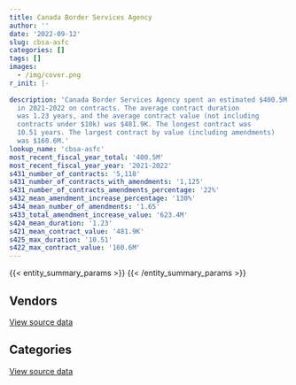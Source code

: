 ```yaml
---
title: Canada Border Services Agency
author: ''
date: '2022-09-12'
slug: cbsa-asfc
categories: []
tags: []
images:
  - /img/cover.png
r_init: |-
  
description: 'Canada Border Services Agency spent an estimated $400.5M
  in 2021-2022 on contracts. The average contract duration
  was 1.23 years, and the average contract value (not including
  contracts under $10k) was $481.9K. The longest contract was
  10.51 years. The largest contract by value (including amendments)
  was $160.6M.'
lookup_name: 'cbsa-asfc'
most_recent_fiscal_year_total: '400.5M'
most_recent_fiscal_year_year: '2021-2022'
s431_number_of_contracts: '5,118'
s431_number_of_contracts_with_amendments: '1,125'
s431_number_of_contracts_amendments_percentage: '22%'
s432_mean_amendment_increase_percentage: '130%'
s434_mean_number_of_amendments: '1.65'
s433_total_amendment_increase_value: '623.4M'
s424_mean_duration: '1.23'
s421_mean_contract_value: '481.9K'
s425_max_duration: '10.51'
s422_max_contract_value: '160.6M'
---
```


<script src="/rmarkdown-libs/htmlwidgets/htmlwidgets.js"></script>
<link href="/rmarkdown-libs/datatables-css/datatables-crosstalk.css" rel="stylesheet" />
<script src="/rmarkdown-libs/datatables-binding/datatables.js"></script>
<script src="/rmarkdown-libs/jquery/jquery-3.6.0.min.js"></script>
<link href="/rmarkdown-libs/dt-core-bootstrap/css/dataTables.bootstrap.min.css" rel="stylesheet" />
<link href="/rmarkdown-libs/dt-core-bootstrap/css/dataTables.bootstrap.extra.css" rel="stylesheet" />
<script src="/rmarkdown-libs/dt-core-bootstrap/js/jquery.dataTables.min.js"></script>
<script src="/rmarkdown-libs/dt-core-bootstrap/js/dataTables.bootstrap.min.js"></script>
<link href="/rmarkdown-libs/crosstalk/css/crosstalk.min.css" rel="stylesheet" />
<script src="/rmarkdown-libs/crosstalk/js/crosstalk.min.js"></script>
<script src="/rmarkdown-libs/htmlwidgets/htmlwidgets.js"></script>
<link href="/rmarkdown-libs/datatables-css/datatables-crosstalk.css" rel="stylesheet" />
<script src="/rmarkdown-libs/datatables-binding/datatables.js"></script>
<script src="/rmarkdown-libs/jquery/jquery-3.6.0.min.js"></script>
<link href="/rmarkdown-libs/dt-core-bootstrap/css/dataTables.bootstrap.min.css" rel="stylesheet" />
<link href="/rmarkdown-libs/dt-core-bootstrap/css/dataTables.bootstrap.extra.css" rel="stylesheet" />
<script src="/rmarkdown-libs/dt-core-bootstrap/js/jquery.dataTables.min.js"></script>
<script src="/rmarkdown-libs/dt-core-bootstrap/js/dataTables.bootstrap.min.js"></script>
<link href="/rmarkdown-libs/crosstalk/css/crosstalk.min.css" rel="stylesheet" />
<script src="/rmarkdown-libs/crosstalk/js/crosstalk.min.js"></script>

{{< entity_summary_params >}}
{{< /entity_summary_params >}}

## Vendors

<div id="htmlwidget-1" style="width:100%;height:auto;" class="datatables html-widget"></div>
<script type="application/json" data-for="htmlwidget-1">{"x":{"style":"bootstrap","filter":"none","vertical":false,"data":[["<a href=\"/vendors/10647802_canada/\">10647802 Canada<\/a>","<a href=\"/vendors/2536_4589_quebec/\">2536 4589 Quebec<\/a>","<a href=\"/vendors/3d_datacomm/\">3D datacomm<\/a>","<a href=\"/vendors/4_office_automation/\">4 Office Automation<\/a>","<a href=\"/vendors/49_solutions/\">49 Solutions<\/a>","<a href=\"/vendors/accenture/\">Accenture<\/a>","<a href=\"/vendors/access_2_networks/\">Access 2 Networks<\/a>","<a href=\"/vendors/acklands_grainger/\">Acklands Grainger<\/a>","<a href=\"/vendors/acme_future_security_controls/\">Acme Future Security Controls<\/a>","<a href=\"/vendors/act/\">ACT<\/a>","<a href=\"/vendors/adapt_pharma_canada/\">Adapt Pharma Canada<\/a>","<a href=\"/vendors/adga_group/\">ADGA Group<\/a>","<a href=\"/vendors/adrm_technology_consulting/\">ADRM Technology Consulting<\/a>","<a href=\"/vendors/advanced_chippewa_technologies/\">Advanced Chippewa Technologies<\/a>","<a href=\"/vendors/agilent/\">Agilent<\/a>","<a href=\"/vendors/altis_human_resources/\">Altis Human Resources<\/a>","<a href=\"/vendors/amazon/\">Amazon<\/a>","<a href=\"/vendors/anixter/\">Anixter<\/a>","<a href=\"/vendors/applied_electonics/\">Applied Electonics<\/a>","<a href=\"/vendors/ari_financial_services/\">ARI Financial Services<\/a>","<a href=\"/vendors/atco/\">ATCO<\/a>","<a href=\"/vendors/atlantic_business_interiors/\">Atlantic Business Interiors<\/a>","<a href=\"/vendors/avi_spl_canada/\">AVI SPL Canada<\/a>","<a href=\"/vendors/bargreen_ellingson/\">Bargreen Ellingson<\/a>","<a href=\"/vendors/bdo_canada/\">BDO Canada<\/a>","<a href=\"/vendors/bell_canada/\">Bell Canada<\/a>","<a href=\"/vendors/bio_nuclear_diagnostics/\">Bio Nuclear Diagnostics<\/a>","<a href=\"/vendors/black_mcdonald/\">Black McDonald<\/a>","<a href=\"/vendors/brs_innovations/\">BRS Innovations<\/a>","<a href=\"/vendors/bruker/\">Bruker<\/a>","<a href=\"/vendors/cache_computer_consulting/\">Cache Computer Consulting<\/a>","<a href=\"/vendors/calian/\">Calian<\/a>","<a href=\"/vendors/canadian_corps_of_commissionaires/\">Canadian Corps of Commissionaires<\/a>","<a href=\"/vendors/canadian_maritime_engineering/\">Canadian Maritime Engineering<\/a>","<a href=\"/vendors/canadian_red_cross/\">Canadian Red Cross<\/a>","<a href=\"/vendors/canon/\">Canon<\/a>","<a href=\"/vendors/carahsoft_technology/\">Carahsoft Technology<\/a>","<a href=\"/vendors/cbci_telecom/\">CBCI Telecom<\/a>","<a href=\"/vendors/cdw_canada/\">CDW Canada<\/a>","<a href=\"/vendors/cgi/\">CGI<\/a>","<a href=\"/vendors/channel_management_international/\">Channel Management International<\/a>","<a href=\"/vendors/charron_human_resources/\">Charron Human Resources<\/a>","<a href=\"/vendors/chubb_edwards/\">Chubb Edwards<\/a>","<a href=\"/vendors/cision_canada/\">Cision Canada<\/a>","<a href=\"/vendors/cistel_technology/\">Cistel Technology<\/a>","<a href=\"/vendors/citrix/\">Citrix<\/a>","<a href=\"/vendors/closereach/\">CloseReach<\/a>","<a href=\"/vendors/cofomo/\">Cofomo<\/a>","<a href=\"/vendors/compugen/\">Compugen<\/a>","<a href=\"/vendors/concept_controls/\">Concept Controls<\/a>","<a href=\"/vendors/contract_community/\">Contract Community<\/a>","<a href=\"/vendors/convergint_technologies/\">Convergint Technologies<\/a>","<a href=\"/vendors/coradix_technology_consulting/\">Coradix Technology Consulting<\/a>","<a href=\"/vendors/corbel_management/\">Corbel Management<\/a>","<a href=\"/vendors/csdc_systems/\">CSDC Systems<\/a>","<a href=\"/vendors/ctoms/\">CTOMS<\/a>","<a href=\"/vendors/d4is_solutions/\">D4IS Solutions<\/a>","<a href=\"/vendors/dalian_enterprises/\">Dalian Enterprises<\/a>","<a href=\"/vendors/data_communications_management/\">Data Communications Management<\/a>","<a href=\"/vendors/davtair_industries/\">Davtair Industries<\/a>","<a href=\"/vendors/delco_automation/\">Delco Automation<\/a>","<a href=\"/vendors/dell_computer/\">Dell Computer<\/a>","<a href=\"/vendors/deloitte/\">Deloitte<\/a>","<a href=\"/vendors/dls_technology/\">DLS Technology<\/a>","<a href=\"/vendors/donna_cona/\">Donna Cona<\/a>","<a href=\"/vendors/dwp_solutions/\">DWP Solutions<\/a>","<a href=\"/vendors/dynabook_canada/\">Dynabook Canada<\/a>","<a href=\"/vendors/dynamic_personnel_consultants/\">Dynamic Personnel Consultants<\/a>","<a href=\"/vendors/eagle_professional_resources/\">Eagle Professional Resources<\/a>","<a href=\"/vendors/eclipsys_solutions/\">Eclipsys Solutions<\/a>","<a href=\"/vendors/ecole_de_langues_abce/\">Ecole De Langues Abce<\/a>","<a href=\"/vendors/ecole_de_langues_la_cite/\">Ecole De Langues La Cite<\/a>","<a href=\"/vendors/ekos_research_associates/\">Ekos Research Associates<\/a>","<a href=\"/vendors/emergent_biosolutions/\">Emergent Biosolutions<\/a>","<a href=\"/vendors/empowered_networks/\">Empowered Networks<\/a>","<a href=\"/vendors/ernst_young/\">Ernst Young<\/a>","<a href=\"/vendors/esri/\">ESRI<\/a>","<a href=\"/vendors/evripos_janitorial_services/\">Evripos Janitorial Services<\/a>","<a href=\"/vendors/excel_human_resources/\">Excel Human Resources<\/a>","<a href=\"/vendors/fast_forward_french/\">Fast Forward French<\/a>","<a href=\"/vendors/fast_track_staffing/\">Fast Track Staffing<\/a>","<a href=\"/vendors/fca_canada/\">FCA Canada<\/a>","<a href=\"/vendors/ford_motor_company/\">Ford Motor Company<\/a>","<a href=\"/vendors/freebalance/\">FreeBalance<\/a>","<a href=\"/vendors/fujitsu/\">Fujitsu<\/a>","<a href=\"/vendors/g4s_security_services/\">G4S Security Services<\/a>","<a href=\"/vendors/garda_security_group/\">Garda Security Group<\/a>","<a href=\"/vendors/gartner/\">Gartner<\/a>","<a href=\"/vendors/gc_strategies/\">GC Strategies<\/a>","<a href=\"/vendors/gdi_services/\">GDI Services<\/a>","<a href=\"/vendors/general_dynamics/\">General Dynamics<\/a>","<a href=\"/vendors/general_motors/\">General Motors<\/a>","<a href=\"/vendors/genesis_integration/\">Genesis Integration<\/a>","<a href=\"/vendors/gfl_environmental/\">GFL Environmental<\/a>","<a href=\"/vendors/glasshouse_systems/\">GlassHouse Systems<\/a>","<a href=\"/vendors/global_knowledge/\">Global Knowledge<\/a>","<a href=\"/vendors/global_total_office/\">Global Total Office<\/a>","<a href=\"/vendors/global_upholstery/\">Global Upholstery<\/a>","<a href=\"/vendors/goss_gilroy/\">Goss Gilroy<\/a>","<a href=\"/vendors/grand_toy/\">Grand Toy<\/a>","<a href=\"/vendors/graybridge_international_consulting/\">Graybridge International Consulting<\/a>","<a href=\"/vendors/greater_toronto_airport_authority/\">Greater Toronto Airport Authority<\/a>","<a href=\"/vendors/hewlett_packard/\">Hewlett Packard<\/a>","<a href=\"/vendors/honeywell/\">Honeywell<\/a>","<a href=\"/vendors/hypertec/\">Hypertec<\/a>","<a href=\"/vendors/i4c_information_technology/\">I4C Information Technology<\/a>","<a href=\"/vendors/ibi_group_architects_canada/\">IBI Group Architects Canada<\/a>","<a href=\"/vendors/ibiska_telecom/\">Ibiska Telecom<\/a>","<a href=\"/vendors/ibm_canada/\">IBM Canada<\/a>","<a href=\"/vendors/ihs_global/\">IHS Global<\/a>","<a href=\"/vendors/imp_group/\">IMP Group<\/a>","<a href=\"/vendors/info_tech_research_group/\">Info Tech Research Group<\/a>","<a href=\"/vendors/insa/\">INSA<\/a>","<a href=\"/vendors/integra_networks/\">Integra Networks<\/a>","<a href=\"/vendors/integrated_distribution_systems/\">Integrated Distribution Systems<\/a>","<a href=\"/vendors/international_reporting/\">International Reporting<\/a>","<a href=\"/vendors/ipsos/\">Ipsos<\/a>","<a href=\"/vendors/iron_mountain/\">Iron Mountain<\/a>","<a href=\"/vendors/it_net_consultants/\">IT NET Consultants<\/a>","<a href=\"/vendors/itex/\">ITEX<\/a>","<a href=\"/vendors/jim_pattison_industries/\">Jim Pattison Industries<\/a>","<a href=\"/vendors/john_howard_society/\">John Howard Society<\/a>","<a href=\"/vendors/kia_canada/\">Kia Canada<\/a>","<a href=\"/vendors/konica_minolta_business_solutions/\">Konica Minolta Business Solutions<\/a>","<a href=\"/vendors/kpmg/\">KPMG<\/a>","<a href=\"/vendors/kwc_architects/\">Kwc Architects<\/a>","<a href=\"/vendors/l_agence/\">L’Agence<\/a>","<a href=\"/vendors/language_research_development_group/\">Language Research Development Group<\/a>","<a href=\"/vendors/lansdowne_technologies/\">Lansdowne Technologies<\/a>","<a href=\"/vendors/leo_pisces_services_group/\">Leo Pisces Services Group<\/a>","<a href=\"/vendors/les_entreprises_fervel/\">Les Entreprises Fervel<\/a>","<a href=\"/vendors/lexisnexis_canada/\">LexisNexis Canada<\/a>","<a href=\"/vendors/life_technologies/\">Life Technologies<\/a>","<a href=\"/vendors/lloyd_libke_law_enforcement_sales/\">Lloyd Libke Law Enforcement Sales<\/a>","<a href=\"/vendors/logistik_unicorp/\">Logistik Unicorp<\/a>","<a href=\"/vendors/lumina_it/\">Lumina IT<\/a>","<a href=\"/vendors/makwa_resourcing/\">Makwa Resourcing<\/a>","<a href=\"/vendors/manpower_services_canada/\">Manpower Services Canada<\/a>","<a href=\"/vendors/maplesoft_consulting/\">Maplesoft Consulting<\/a>","<a href=\"/vendors/mckinsey_and_company/\">McKinsey and Company<\/a>","<a href=\"/vendors/mdos_consulting/\">MDOS Consulting<\/a>","<a href=\"/vendors/mega_tech/\">Mega Tech<\/a>","<a href=\"/vendors/meggitt/\">Meggitt<\/a>","<a href=\"/vendors/mercury_marine/\">Mercury Marine<\/a>","<a href=\"/vendors/mgis/\">MGIS<\/a>","<a href=\"/vendors/microsoft_canada/\">Microsoft Canada<\/a>","<a href=\"/vendors/mindwire_systems/\">Mindwire Systems<\/a>","<a href=\"/vendors/mishkumi_technologies/\">Mishkumi Technologies<\/a>","<a href=\"/vendors/mitsubishi_motor_sales/\">Mitsubishi Motor Sales<\/a>","<a href=\"/vendors/mnp/\">MNP<\/a>","<a href=\"/vendors/modis_canada/\">Modis Canada<\/a>","<a href=\"/vendors/moerae_solutions/\">Moerae Solutions<\/a>","<a href=\"/vendors/moore_canada/\">Moore Canada<\/a>","<a href=\"/vendors/morneau_shepell/\">Morneau Shepell<\/a>","<a href=\"/vendors/morpho_canada/\">Morpho Canada<\/a>","<a href=\"/vendors/motorola_solutions_canada/\">Motorola Solutions Canada<\/a>","<a href=\"/vendors/nations_translation_group/\">Nations Translation Group<\/a>","<a href=\"/vendors/nav_canada/\">NAV Canada<\/a>","<a href=\"/vendors/navpoint_consulting_group/\">Navpoint Consulting Group<\/a>","<a href=\"/vendors/neptune_security_services/\">Neptune Security Services<\/a>","<a href=\"/vendors/newfound_recruiting/\">Newfound Recruiting<\/a>","<a href=\"/vendors/nisha_techonologies/\">Nisha Techonologies<\/a>","<a href=\"/vendors/nissan_canada/\">Nissan Canada<\/a>","<a href=\"/vendors/nitam_solutions/\">Nitam Solutions<\/a>","<a href=\"/vendors/northern_micro/\">Northern Micro<\/a>","<a href=\"/vendors/nua_office/\">NUA Office<\/a>","<a href=\"/vendors/nuctech_company/\">NUCTECH Company<\/a>","<a href=\"/vendors/nuix_north_america/\">Nuix North America<\/a>","<a href=\"/vendors/olin/\">Olin<\/a>","<a href=\"/vendors/onx_enterprise_solutions/\">OnX Enterprise Solutions<\/a>","<a href=\"/vendors/openframe_technologies/\">OpenFrame Technologies<\/a>","<a href=\"/vendors/opentext/\">OpenText<\/a>","<a href=\"/vendors/oracle_canada/\">Oracle Canada<\/a>","<a href=\"/vendors/pacific_safety_products/\">Pacific Safety Products<\/a>","<a href=\"/vendors/paladin_group/\">Paladin Group<\/a>","<a href=\"/vendors/panasonic/\">Panasonic<\/a>","<a href=\"/vendors/pattison_sign_group/\">Pattison Sign Group<\/a>","<a href=\"/vendors/perceptics/\">Perceptics<\/a>","<a href=\"/vendors/phaselock_systems_international/\">Phaselock Systems International<\/a>","<a href=\"/vendors/pitney_bowes/\">Pitney Bowes<\/a>","<a href=\"/vendors/pleiad_canada/\">Pleiad Canada<\/a>","<a href=\"/vendors/polaris_industries/\">Polaris Industries<\/a>","<a href=\"/vendors/pra/\">PRA<\/a>","<a href=\"/vendors/precisionit/\">PrecisionIT<\/a>","<a href=\"/vendors/pricewaterhouse_coopers/\">Pricewaterhouse Coopers<\/a>","<a href=\"/vendors/printers_plus/\">Printers Plus<\/a>","<a href=\"/vendors/procom_consultants/\">Procom Consultants<\/a>","<a href=\"/vendors/proquest/\">ProQuest<\/a>","<a href=\"/vendors/prosci_canada/\">Prosci Canada<\/a>","<a href=\"/vendors/purelogic/\">PureLogic<\/a>","<a href=\"/vendors/purespirit_solutions/\">PureSpirIT Solutions<\/a>","<a href=\"/vendors/qiagen/\">QIAGEN<\/a>","<a href=\"/vendors/qmr/\">QMR<\/a>","<a href=\"/vendors/queen_s_university/\">Queen’s University<\/a>","<a href=\"/vendors/quintet_consulting/\">Quintet Consulting<\/a>","<a href=\"/vendors/r_e_gilmore_investments/\">R E Gilmore Investments<\/a>","<a href=\"/vendors/r_r_international_translation/\">R R International Translation<\/a>","<a href=\"/vendors/radiation_solutions/\">Radiation Solutions<\/a>","<a href=\"/vendors/rampart_international/\">Rampart International<\/a>","<a href=\"/vendors/randstad/\">Randstad<\/a>","<a href=\"/vendors/rapiscan_systems/\">Rapiscan Systems<\/a>","<a href=\"/vendors/raymond_chabot_grant_thornton/\">Raymond Chabot Grant Thornton<\/a>","<a href=\"/vendors/rhea/\">RHEA<\/a>","<a href=\"/vendors/ricoh/\">Ricoh<\/a>","<a href=\"/vendors/rogers/\">Rogers<\/a>","<a href=\"/vendors/s_p_global_market_intelligence/\">S P Global Market Intelligence<\/a>","<a href=\"/vendors/salesforce_canada/\">Salesforce Canada<\/a>","<a href=\"/vendors/salvation_army/\">Salvation Army<\/a>","<a href=\"/vendors/samson_associes/\">Samson Associes<\/a>","<a href=\"/vendors/sap/\">SAP<\/a>","<a href=\"/vendors/securiguard_services/\">Securiguard Services<\/a>","<a href=\"/vendors/serco/\">Serco<\/a>","<a href=\"/vendors/sharp_electronics/\">Sharp Electronics<\/a>","<a href=\"/vendors/shi_canada/\">SHI Canada<\/a>","<a href=\"/vendors/si_systems/\">SI Systems<\/a>","<a href=\"/vendors/smiths_detection/\">Smiths Detection<\/a>","<a href=\"/vendors/softchoice/\">Softchoice<\/a>","<a href=\"/vendors/softsim_technologies/\">Softsim Technologies<\/a>","<a href=\"/vendors/solotech/\">Solotech<\/a>","<a href=\"/vendors/somos/\">Somos<\/a>","<a href=\"/vendors/st_joseph_print_group/\">St Joseph Print Group<\/a>","<a href=\"/vendors/stantec/\">Stantec<\/a>","<a href=\"/vendors/subaru_canada/\">Subaru Canada<\/a>","<a href=\"/vendors/summit_canada_distributors/\">Summit Canada Distributors<\/a>","<a href=\"/vendors/supremex/\">SupremeX<\/a>","<a href=\"/vendors/systematix_solutions/\">Systematix Solutions<\/a>","<a href=\"/vendors/systems_for_research/\">Systems for Research<\/a>","<a href=\"/vendors/systemscope/\">Systemscope<\/a>","<a href=\"/vendors/taligent_consulting/\">Taligent Consulting<\/a>","<a href=\"/vendors/tankatek/\">Tankatek<\/a>","<a href=\"/vendors/teknion/\">Teknion<\/a>","<a href=\"/vendors/teksystems_canada/\">Teksystems Canada<\/a>","<a href=\"/vendors/telecom_computer_services/\">Telecom Computer Services<\/a>","<a href=\"/vendors/telus_canada/\">Telus Canada<\/a>","<a href=\"/vendors/tenaquip/\">Tenaquip<\/a>","<a href=\"/vendors/teramach_technologies/\">Teramach Technologies<\/a>","<a href=\"/vendors/tervita/\">Tervita<\/a>","<a href=\"/vendors/tes_contract_services/\">TES Contract Services<\/a>","<a href=\"/vendors/the_aim_group/\">The AIM Group<\/a>","<a href=\"/vendors/the_calgary_airport_authority/\">The Calgary Airport Authority<\/a>","<a href=\"/vendors/the_masha_krupp_translation_group/\">The Masha Krupp Translation Group<\/a>","<a href=\"/vendors/the_right_door_consulting/\">The Right Door Consulting<\/a>","<a href=\"/vendors/thermo_fisher_scientific/\">Thermo Fisher Scientific<\/a>","<a href=\"/vendors/thinkon/\">ThinkOn<\/a>","<a href=\"/vendors/thomson_reuters/\">Thomson Reuters<\/a>","<a href=\"/vendors/titan_boats/\">Titan Boats<\/a>","<a href=\"/vendors/toronto_bail_program/\">Toronto Bail Program<\/a>","<a href=\"/vendors/toshiba_canada/\">Toshiba Canada<\/a>","<a href=\"/vendors/toyota/\">Toyota<\/a>","<a href=\"/vendors/tpg_technology_consultants/\">TPG Technology Consultants<\/a>","<a href=\"/vendors/trm_technologies/\">TRM Technologies<\/a>","<a href=\"/vendors/tundra_technical_solutions/\">Tundra Technical Solutions<\/a>","<a href=\"/vendors/turtle_island_staffing/\">Turtle Island Staffing<\/a>","<a href=\"/vendors/tyco_integrated_fire_security/\">Tyco Integrated Fire Security<\/a>","<a href=\"/vendors/unisource/\">Unisource<\/a>","<a href=\"/vendors/unisync_group/\">Unisync Group<\/a>","<a href=\"/vendors/unisys_canada/\">Unisys Canada<\/a>","<a href=\"/vendors/university_of_ottawa/\">University of Ottawa<\/a>","<a href=\"/vendors/veritaaq_technology_house/\">Veritaaq Technology House<\/a>","<a href=\"/vendors/vmware/\">VMware<\/a>","<a href=\"/vendors/vwr_international/\">VWR International<\/a>","<a href=\"/vendors/william_j_barker_clinical/\">William J Barker Clinical<\/a>","<a href=\"/vendors/wills_transfer/\">Wills Transfer<\/a>","<a href=\"/vendors/wolters_kluwer/\">Wolters Kluwer<\/a>","<a href=\"/vendors/workdynamics_technologies/\">WorkDynamics Technologies<\/a>","<a href=\"/vendors/worldreach_software/\">Worldreach Software<\/a>","<a href=\"/vendors/xerox/\">Xerox<\/a>","<a href=\"/vendors/yamaha_motors_canada/\">Yamaha Motors Canada<\/a>","<a href=\"/vendors/zernam_enterprise/\">Zernam Enterprise<\/a>"],[null,2067482.22,10717.06,24551.75,null,null,null,24862.62,143229.6,null,56490.03,330433.34,112425.8,1916509,312383.73,1567356.63,null,10339.5,12749.41,null,null,null,329048.42,40320.43,891108.65,1267946.94,null,null,90317.52,null,362186.96,4263181.52,12589322.17,null,3243548.22,133496.41,134919.09,16971.37,67668.51,4705252.88,null,35420.74,12126.82,null,11331.7,null,108157.15,17519821.96,103672.24,null,46460.41,null,230960.73,11113325.28,148270.16,19486.96,2164326.48,null,14395.5,null,336956.02,52022.18,22036384.45,null,6408142.11,490902.05,null,null,null,null,168753.92,62480.95,101976.19,null,22141.76,510934.97,20842.69,null,806870.44,null,null,null,1459866.4,105090,206235.4,9099060.15,9922705.51,2899183.69,null,658003.09,6169.65,3119708.14,35099.15,8230.85,102497.95,102254.51,null,122129.66,140316.86,74029.11,83094.43,432197.9,224876,97323.68,73112.13,260846.76,2656768.76,2218846.29,13536828.18,132658.65,442087.67,null,null,1681058.57,11051.33,null,null,null,267991.9,28459.57,483179.84,1753821.12,null,11766.39,91392.57,null,null,15565,101652.54,256256.85,null,112691.74,null,1668048.99,4731523.48,89154.8,null,37484.7,144329.31,1444422.03,716645.07,12494.92,null,null,6778263.12,445924.17,2008728.56,11723.75,29651.77,231482.49,992568.47,15026.67,457412.48,null,591840.27,1721148.38,null,323570.71,591655.55,780390.57,672772.16,10048926.53,null,null,1744818.29,null,577748.21,null,45647.99,3286.23,166562,161513.75,425520.14,7865.18,765756.11,null,1306742.87,5277975.22,30916.8,57830.21,null,null,null,1625480.72,1463750.45,142748.31,2553755.78,null,202246.73,null,null,4269.68,1078971.46,null,187949.37,18623.49,null,873695.32,45369.85,4408780.62,1259870.28,430708.38,13081.1,403950.33,null,null,null,496340.51,709916.34,1555790.42,5234097.13,431059.51,7658.85,null,5562071.9,7742874.05,299130.23,null,8333.33,179077.22,null,null,173090.98,75059.15,24902.57,459937.83,null,null,1343884.28,null,67511.25,1532995,null,417305.45,null,null,13930.82,203558.33,244191,6366.66,null,167231.85,200736.29,null,39848.26,195626.63,1528655.42,911017.02,1331944.57,6531500.45,644030.44,null,null,205856.68,null,21860.08,5357,null,9238062.2,22100,null,1403159.08,34709.91,17432.43,149103.36,141642.49,114496.16,null,18469.06],[null,2073146.56,null,20052.64,null,24860,null,120849.94,51401.01,null,48510.68,474269.02,null,1935125.13,622903.85,1781975.63,462827.15,null,31086.04,96834.42,22137.16,385.83,250842.04,null,592529.74,2794053.75,33366.41,null,634127.24,39460.57,2766977.4,5825908.92,13524536.23,4151070.39,3252434.65,137921.36,243857.63,24403.4,1869360.62,4650601.12,1616.88,83532.1,5197.21,null,null,10465.3,182985.08,16983157.3,null,null,null,null,231593.5,9923392.38,148676.38,null,1473777.81,1560127.33,null,null,198920.54,37090.96,57334366.45,null,7894710.35,210201.28,2632092.17,39154.5,null,309736.68,98310.25,83636.43,null,null,20521.72,101836.58,55880.52,null,776146.64,24990,11017.5,462850.96,2436039.39,107401.98,206800.43,7598178.86,12449404.49,3795866.27,null,900781.83,6186.55,2358400.41,null,10699.13,null,46299.09,null,40293.38,140701.29,56656.31,50391.54,366260.84,154414,88002.66,101705.65,261561.41,2664047.58,1726615.98,14300226.49,158010.21,null,78893.55,null,30921.32,11421.27,null,26027,null,268726.13,66610.71,363282.88,2010720.19,null,11197.95,null,41116.96,2620306.73,null,null,239056.74,2429.47,109965.59,null,null,4744486.56,7624.04,null,3845.53,209621.14,666911.08,767784.22,12644.26,285029.26,null,9653349.67,678501.39,2246674.73,null,227834.22,220558.83,2724337.93,null,293376.22,null,706735.13,1380866.69,null,119543.49,593276.53,1009268.37,674615.37,3089625.82,89260.12,null,784426.52,3006.45,4617248.62,null,1670716.45,118792.01,30574.39,138137.09,1081257.11,1327749.86,129804.55,null,124281.34,3946992.61,71924.93,29471.4,null,null,25029.5,1361636.74,1704543,224518.25,2828584.04,null,811095.29,360109.82,190928.42,68092.59,1305478.99,55935,42692.5,14037.99,null,876089.01,117147.32,4924387.03,1263321.98,2155271.2,11891.9,600890.24,152656.92,null,null,597567.85,719808.35,1715859.68,5248437.13,72040.08,11624.89,null,7897306.26,8417755.72,685867.82,null,4885.84,null,10904.5,85972.51,133928.61,75264.79,17342.29,591013.86,null,94291.66,1363492.3,null,79534.09,2440527.73,16217.99,222129.72,null,null,null,null,null,null,28805.75,181313.44,348903.35,696825.02,69572.95,522622.95,1532843.51,4055.22,414940.96,7346977.74,645794.91,null,null,243348.83,64263.1,null,648196.93,32544,12418299.99,1808666.78,null,1407003.35,34805.01,17480.2,20790.41,710152.77,105903.69,null,null],[608583.84,1495384.4,null,11594.91,null,7458,405896,112687.96,138815.5,364740.76,10396,2407074.18,603992.56,1803245.3,727428.05,1003764.04,6399021.08,null,null,19366.88,null,15647.43,76722.42,null,2731363.91,871807.02,null,null,1559948.85,305340.32,2865389.47,6594629.24,11861982.91,null,1152522.93,98473.39,243248.85,13301.3,674390.17,2377131.35,36885.05,48477,null,16950,null,null,168457.12,11285401.38,null,null,null,32304.14,230960.73,13288501.96,148270.16,null,851522.91,3963149.32,null,34090.09,1961654.64,null,88067545.28,5877.95,4858388.74,209626.96,1784412.68,null,4643,380740.27,14341.65,13230,null,81638.13,20465.65,190360.7,1322.01,null,265162.75,null,null,454561.71,2312845.88,null,206235.4,7577418.81,11921202.76,3081499.49,12012371.54,848932.86,5645.65,763263.61,225186.41,16000.38,null,66181.96,null,127331.29,156585.97,123616.03,233264.92,321175.64,82251.2,92825.53,148662.8,174374.27,2656768.76,1179888.59,16836302.85,68575.42,null,182467.81,166771.48,15397.42,8941.47,null,148435.26,null,179150.75,23072.74,65908.94,2005226.42,65474.46,26890.02,null,28337.36,3427999.84,39522.17,null,551780.85,11539.99,122967.78,null,null,4806103.48,null,null,null,209048.41,276968.54,576059.77,44479.76,544689.42,null,9162382.37,1974691.87,1147068.16,null,null,94563.96,2106986.58,null,374060.39,null,591840.27,4875918.77,25057.22,366667,591655.55,1006510.8,672772.16,281217.57,91270.67,null,136833.63,20377.05,615562.15,null,1255319.73,null,null,116585.35,695812.44,1729360.7,573705.11,null,595550.4,3936208.47,null,52437.36,24295,42022.44,null,381397.14,472236.71,55565.24,2520539.42,11342.41,922010.89,null,null,null,1686852.1,null,170272.25,null,null,1291534.82,154307.7,3214448.39,1259870.28,1038081.07,null,756332.82,73943.2,54681.8,null,178336.92,855864.56,1642027.02,5234097.13,null,8098.04,null,6001093.64,6030189.21,56731.15,235436.48,null,null,null,11415.98,117891.21,75059.15,46950.4,589399.07,null,570877.3,340358.66,null,119754.11,6053151.28,null,250289.24,10615.22,null,null,null,837875.38,null,236365.46,170505.95,183419.57,2794957.5,9317.86,831279.56,1528655.42,675.87,200658.62,8923474.71,644030.44,98146.13,null,294446.79,null,null,null,null,8887472.63,83086.78,18399.1,1403159.08,36698.13,17432.43,25716.87,1208138.47,120589.94,null,77546.25],[691569.76,null,null,7437.08,1637993.57,2402061.63,null,45373.37,null,1321982.26,10396,3404548.63,4486929.7,1828964.35,738104.63,938054.54,15289372.97,null,273253.99,null,null,null,31188.23,30571.94,5924426.11,1472251.86,null,132221.46,1559948.85,34374.31,3954509.95,5596480.95,9365268.75,null,674540.15,84574.31,678285.21,79917.88,2073331.93,653257.96,29587.5,29098.78,null,3318.26,null,null,100624.32,8246281.32,161812.05,55483.12,null,306099.09,863596.11,15104635.71,36965.99,null,664624.38,6458188.9,null,null,1476215.88,393819.75,51118963.09,21156,10205755.96,70067.09,2022826.93,null,20326,670180.44,61924.47,23220.34,null,null,20465.65,892340.94,21419.07,9126.62,1631630.62,null,null,null,1569010.09,null,220488.14,7577418.81,10791468.99,3705044.87,23227779.04,343841.75,38.06,2108642.73,null,13948.31,null,29799.23,15929.61,15993.3,141135.34,33646.43,437777.89,null,157428.27,93229.99,477884.06,null,null,5320958.83,8801787.27,null,null,475188.78,184450.95,null,null,12429.05,null,216267.03,null,10636.05,643417.42,2005226.42,216753.78,3115.77,null,null,3427999.84,155793.04,null,435176.44,null,123651.81,93177.14,null,4718560.4,null,3328578.11,null,63000.89,null,381565.38,null,484997.43,239845.9,8097742.32,5192470.86,507442.76,null,150497.22,106509.92,15742.14,null,265118.99,790278.28,657013.02,2286439.04,116971.17,366667,327312.4,null,90401.2,1788609.87,58863.96,143970.81,3909671.28,null,615562.15,22867.77,null,null,265776,668564.41,740648.49,505953.92,1397156.06,19917.85,850176.2,4237075.17,null,25658.84,null,null,null,203032.66,148391.97,19593.96,1755678.49,34657.38,216905.22,9398.38,832768.55,null,2019582.23,null,80327.5,null,8620.69,1289656.09,209872.5,3220155.02,1259870.28,118676.91,null,705030.89,null,53117.16,11964.22,178336.92,635404.24,362727.63,5234097.13,null,6937.26,17008.54,5363093.85,6134074.83,121306.24,1038748.69,null,null,null,null,null,null,17853.15,227685.67,48878.3,1726933.46,201114.41,34069.75,44808.77,14604029.81,3293.61,434135.1,2158.32,35144.28,14370.88,null,4914539.36,null,144028.77,256114.55,223688.57,2794957.5,47930.49,11297.93,1528655.42,null,575537.26,7937319.86,3310804.55,203628.05,36606.42,186724.49,null,null,null,null,7297784.78,159955.9,null,null,38821.37,16950,42789.99,1318391.28,138181.12,67648.66,null]],"container":"<table class=\"table table-striped table-hover row-border order-column display\">\n  <thead>\n    <tr>\n      <th>Vendor<\/th>\n      <th>2018-2019<\/th>\n      <th>2019-2020<\/th>\n      <th>2020-2021<\/th>\n      <th>2021-2022<\/th>\n    <\/tr>\n  <\/thead>\n<\/table>","options":{"order":[[4,"desc"]],"pageLength":10,"autoWidth":true,"columnDefs":[{"targets":1,"render":"function(data, type, row, meta) {\n    return type !== 'display' ? data : DTWidget.formatCurrency(data, \"$\", 2, 3, \",\", \".\", true, null);\n  }"},{"targets":2,"render":"function(data, type, row, meta) {\n    return type !== 'display' ? data : DTWidget.formatCurrency(data, \"$\", 2, 3, \",\", \".\", true, null);\n  }"},{"targets":3,"render":"function(data, type, row, meta) {\n    return type !== 'display' ? data : DTWidget.formatCurrency(data, \"$\", 2, 3, \",\", \".\", true, null);\n  }"},{"targets":4,"render":"function(data, type, row, meta) {\n    return type !== 'display' ? data : DTWidget.formatCurrency(data, \"$\", 2, 3, \",\", \".\", true, null);\n  }"},{"width":"16%","targets":[1,2,3,4]},{"className":"dt-right","targets":[1,2,3,4]}],"orderClasses":false}},"evals":["options.columnDefs.0.render","options.columnDefs.1.render","options.columnDefs.2.render","options.columnDefs.3.render"],"jsHooks":[]}</script>
<p class="text-right">
<a href="https://github.com/GoC-Spending/contracts-data/tree/main/data/out/departments/cbsa-asfc/summary_by_fiscal_year_by_vendor.csv" class="source-data-link btn btn-link">View source data</a>
</p>

## Categories

<div id="htmlwidget-2" style="width:100%;height:auto;" class="datatables html-widget"></div>
<script type="application/json" data-for="htmlwidget-2">{"x":{"style":"bootstrap","filter":"none","vertical":false,"data":[["<a href=\"/categories/other/\">(Other)<\/a>","<a href=\"/categories/facilities_and_construction/\">Facilities and construction<\/a>","<a href=\"/categories/office_management/\">Office management<\/a>","<a href=\"/categories/professional_services/\">Professional services<\/a>","<a href=\"/categories/information_technology/\">Information technology<\/a>","<a href=\"/categories/medical/\">Medical<\/a>","<a href=\"/categories/transportation_and_logistics/\">Transportation and logistics<\/a>","<a href=\"/categories/industrial_products_and_services/\">Industrial products and services<\/a>","<a href=\"/categories/travel/\">Travel<\/a>","<a href=\"/categories/security_and_protection/\">Security and protection<\/a>","<a href=\"/categories/human_capital/\">Human capital<\/a>"],[8758007.54,7409842.83,3313828.33,31882578.42,169412664.1,19490593.36,8458734.38,14678904.2,22948.64,26042126,1637918.32],[8456713.67,13852697.11,3285940.91,33558585.24,219470921.94,24391734.33,6999997.32,17946906.43,2336742.42,29551240.61,1916264.92],[10066312.39,19049733.65,3505783.39,29273568.18,247267758.19,24727810.46,5876718.25,18330905.46,667765.58,25372783.69,1832574.98],[14717383.88,17907076.04,2928091.16,41995931.21,258290070.74,25759013.97,5242754.72,10468920.78,1611561.76,19758767.66,1851722.25]],"container":"<table class=\"table table-striped table-hover row-border order-column display\">\n  <thead>\n    <tr>\n      <th>Category<\/th>\n      <th>2018-2019<\/th>\n      <th>2019-2020<\/th>\n      <th>2020-2021<\/th>\n      <th>2021-2022<\/th>\n    <\/tr>\n  <\/thead>\n<\/table>","options":{"order":[[4,"desc"]],"dom":"t","pageLength":30,"autoWidth":true,"columnDefs":[{"targets":1,"render":"function(data, type, row, meta) {\n    return type !== 'display' ? data : DTWidget.formatCurrency(data, \"$\", 2, 3, \",\", \".\", true, null);\n  }"},{"targets":2,"render":"function(data, type, row, meta) {\n    return type !== 'display' ? data : DTWidget.formatCurrency(data, \"$\", 2, 3, \",\", \".\", true, null);\n  }"},{"targets":3,"render":"function(data, type, row, meta) {\n    return type !== 'display' ? data : DTWidget.formatCurrency(data, \"$\", 2, 3, \",\", \".\", true, null);\n  }"},{"targets":4,"render":"function(data, type, row, meta) {\n    return type !== 'display' ? data : DTWidget.formatCurrency(data, \"$\", 2, 3, \",\", \".\", true, null);\n  }"},{"width":"16%","targets":[1,2,3,4]},{"className":"dt-right","targets":[1,2,3,4]}],"orderClasses":false,"lengthMenu":[10,25,30,50,100]}},"evals":["options.columnDefs.0.render","options.columnDefs.1.render","options.columnDefs.2.render","options.columnDefs.3.render"],"jsHooks":[]}</script>
<p class="text-right">
<a href="https://github.com/GoC-Spending/contracts-data/tree/main/data/out/departments/cbsa-asfc/summary_by_fiscal_year_by_category.csv" class="source-data-link btn btn-link">View source data</a>
</p>
